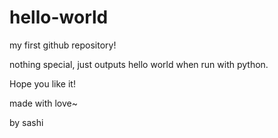 # hello-world
my first github repository!

nothing special, just outputs hello world when run with python. 

Hope you like it!

made with love~

by sashi
